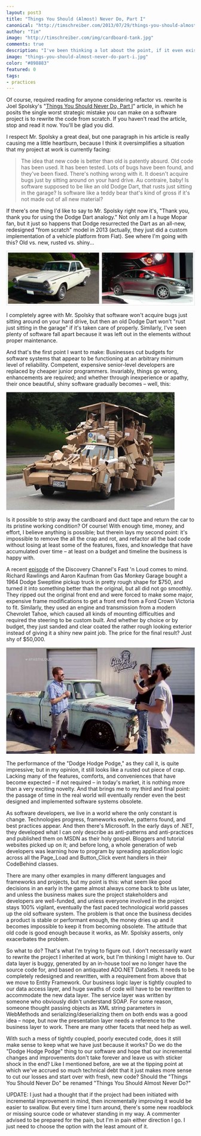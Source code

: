 ```yaml
--- 
layout: post3
title: "Things You Should (Almost) Never Do, Part I"
canonical: "http://timschreiber.com/2013/07/29/things-you-should-almost-never-do-part-i/"
author: "Tim"
image: "http://timschreiber.com/img/cardboard-tank.jpg"
comments: true
description: "I've been thinking a lot about the point, if it even exists, at which a project has accrued enough technical debt that it just makes sense to cut your losses and start over."
image: "things-you-should-almost-never-do-part-i.jpg"
color: "#898883"
featured: 0
tags:
- practices
---
```


Of course, required reading for anyone considering refactor vs. rewrite is Joel Spolsky's &quot;[Things You Should Never Do, Part I][1]&quot; article, in which he posits the single worst strategic mistake you can make on a software project is to rewrite the code from scratch. If you haven't read the article, stop and read it now. You'll be glad you did.

I respect Mr. Spolsky a great deal, but one paragraph in his article is really causing me a little heartburn, because I think it oversimplifies a situation that my project at work is currently facing:

> The idea that new code is better than old is patently absurd. Old code has been used. It has been tested. Lots of bugs have been found, and they've been fixed. There's nothing wrong with it. It doesn't acquire bugs just by sitting around on your hard drive. Au contraire, baby! Is software supposed to be like an old Dodge Dart, that rusts just sitting in the garage? Is software like a teddy bear that's kind of gross if it's not made out of all new material?

If there's one thing I'd like to say to Mr. Spolsky right now it's, &quot;Thank you, thank you for using the Dodge Dart analogy.&quot; Not only am I a huge Mopar fan, but it just so happens that Dodge resurrected the Dart as an all-new, redesigned &quot;from scratch&quot; model in 2013 (actually, they just did a custom implementation of a vehicle platform from Fiat). See where I'm going with this? Old vs. new, rusted vs. shiny...

<div class="text-center"><img src="/img/old-new-dart.jpg" alt="Old and Busted / New Hotness" /></div>

I completely agree with Mr. Spolsky that software won't acquire bugs just sitting around on your hard drive, but then an old Dodge Dart won't &quot;rust just sitting in the garage&quot; if it's taken care of properly. Similarly, I've seen plenty of software fall apart because it was left out in the elements without proper maintenance.

And that's the first point I want to make: Businesses cut budgets for software systems that appear to be functioning at an arbitrary minimum level of reliability. Competent, expensive senior-level developers are replaced by cheaper junior programmers. Invariably, things go wrong, enhancements are required; and whether through inexperience or apathy, their once beautiful, shiny software gradually becomes &ndash; well, this:

<div class="text-center"><img src="/img/cardboard-tank.jpg" alt="They're &quot;Features&quot;" /></div>

Is it possible to strip away the cardboard and duct tape and return the car to its pristine working condition? Of course! With enough time, money, and effort, I believe anything is possible; but therein lays my second point: it's impossible to remove the all the crap and rot, and refactor all the bad code without losing at least some of the features, fixes, and knowledge that have accumulated over time &ndash; at least on a budget and timeline the business is happy with.

A recent [episode][4] of the Discovery Channel's Fast 'n Loud comes to mind. Richard Rawlings and Aaron Kaufman from Gas Monkey Garage bought a 1964 Dodge Sweptline pickup truck in pretty rough shape for $750, and turned it into something better than the original, but all did not go smoothly. They ripped out the original front end and were forced to make some major, expensive frame modifications to get a front end from a Ford Crown Victoria to fit. Similarly, they used an engine and transmission from a modern Chevrolet Tahoe, which caused all kinds of mounting difficulties and required the steering to be custom built. And whether by choice or by budget, they just sanded and clear coated the rather rough looking exterior instead of giving it a shiny new paint job. The price for the final result? Just shy of $50,000.

<div class="text-center"><img src="/img/dodge-hodge-podge.jpg" alt="Dodge Hodge Podge" /></div>

The performance of the &quot;Dodge Hodge Podge,&quot; as they call it, is quite impressive; but in my opinion, it still looks like a rusted out piece of crap. Lacking many of the features, comforts, and conveniences that have become expected &ndash; if not required &ndash; in today's market, it is nothing more than a very exciting novelty. And that brings me to my third and final point: the passage of time in the real world will eventually render even the best designed and implemented software systems obsolete.

As software developers, we live in a world where the only constant is change. Technologies progress, frameworks evolve, patterns found, and best practices appear. And then there's Microsoft. In the early days of .NET, they developed what I can only describe as anti-patterns and anti-practices and published them on MSDN as their holy gospel. Bloggers and tutorial websites picked up on it; and before long, a whole generation of web developers was learning how to program by spreading application logic across all the Page_Load and Button_Click event handlers in their CodeBehind classes.

There are many other examples in many different languages and frameworks and projects, but my point is this: what seem like good decisions in an early in the game almost always come back to bite us later, and unless the business makes sure the project stakeholders and developers are well-funded, and unless everyone involved in the project stays 100% vigilant, eventually the fast paced technological world passes up the old software system. The problem is that once the business decides a product is stable or performant enough, the money dries up and it becomes impossible to keep it from becoming obsolete. The attitude that old code is good enough because it works, as Mr. Spolsky asserts, only exacerbates the problem.

So what to do? That's what I'm trying to figure out. I don't necessarily want to rewrite the project I inherited at work, but I'm thinking I might have to. Our data layer is buggy, generated by an in-house tool we no longer have the source code for, and based on antiquated ADO.NET DataSets. It needs to be completely redesigned and rewritten, with a requirement from above that we move to Entity Framework. Our business logic layer is tightly coupled to our data access layer, and huge swaths of code will have to be rewritten to accommodate the new data layer. The service layer was written by someone who obviously didn't understand SOAP. For some reason, someone thought passing objects as XML string parameters in WebMethods and serializing/deserializing them on both ends was a good idea &ndash; nope, but now the presentation layer needs a reference to the business layer to work. There are many other facets that need help as well.

With such a mess of tightly coupled, poorly executed code, does it still make sense to keep what we have just because it works? Do we do the &quot;Dodge Hodge Podge&quot; thing to our software and hope that our incremental changes and improvements don't take forever and leave us with sticker shock in the end? Like I mentioned before, are we at the tipping point at which we've accrued so much technical debt that it just makes more sense to cut our losses and start over with fresh, new code? Should the &quot;Things You Should Never Do&quot; be renamed &quot;Things You Should Almost Never Do?&quot;

UPDATE: I just had a thought that if the project had been initiated with incremental improvement in mind, then incrementally improving it would be easier to swallow. But every time I turn around, there's some new roadblock or missing source code or whatever standing in my way. A commenter advised to be prepared for the pain, but I'm in pain either direction I go. I just need to choose the option with the least amount of it.

[1]: http://www.joelonsoftware.com/articles/fog0000000069.html
[2]: /img/old-new-dart.jpg
[3]: /img/cardboard-tank.jpg
[4]: http://dsc.discovery.com/tv-shows/fast-n-loud/season-2-episodes4.htm
[5]: /img/dodge-hodge-podge.jpg
